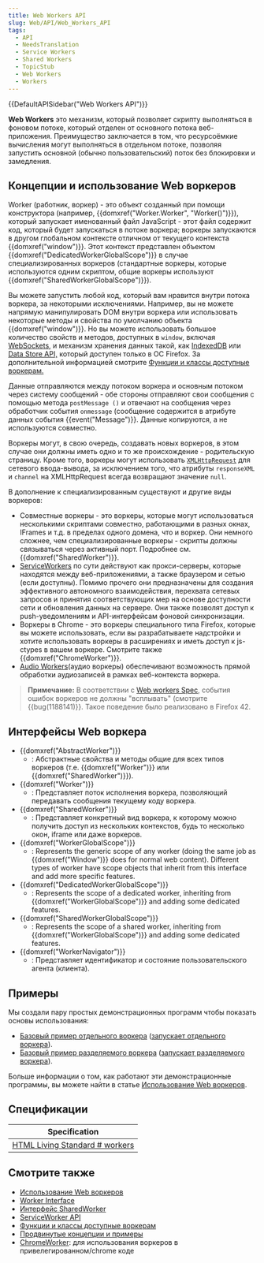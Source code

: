 ```yaml
---
title: Web Workers API
slug: Web/API/Web_Workers_API
tags:
  - API
  - NeedsTranslation
  - Service Workers
  - Shared Workers
  - TopicStub
  - Web Workers
  - Workers
---
```


{{DefaultAPISidebar("Web Workers API")}}

**Web Workers** это механизм, который позволяет скрипту выполняться в фоновом потоке, который отделен от основного потока веб-приложения. Преимущество заключается в том, что ресурсоёмкие вычисления могут выполняться в отдельном потоке, позволяя запустить основной (обычно пользовательский) поток без блокировки и замедления.

## Концепции и использование Web воркеров

Worker (работник, воркер) - это объект созданный при помощи конструктора (например, {{domxref("Worker.Worker", "Worker()")}}), который запускает именованный файл JavaScript - этот файл содержит код, который будет запускаться в потоке воркера; воркеры запускаются в другом глобальном контексте отличном от текущего контекста {{domxref("window")}}. Этот контекст представлен объектом {{domxref("DedicatedWorkerGlobalScope")}} в случае специализированных воркеров (стандартные воркеры, которые используются одним скриптом, общие воркеры используют {{domxref("SharedWorkerGlobalScope")}}).

Вы можете запустить любой код, который вам нравится внутри потока воркера, за некоторыми исключениями. Например, вы не можете напрямую манипулировать DOM внутри воркера или использовать некоторые методы и свойства по умолчанию объекта {{domxref("window")}}. Но вы можете использовать большое количество свойств и методов, доступных в `window`, включая [WebSockets](/ru/docs/WebSockets), и механизм хранения данных такой, как [IndexedDB](/ru/docs/Web/API/IndexedDB_API) или [Data Store API,](/ru/docs/Web/API/Data_Store_API) который доступен только в ОС Firefox. За дополнительной информацией смотрите [Функции и классы доступные воркерам.](/ru/docs/Web/API/Worker/Functions_and_classes_available_to_workers)

Данные отправляются между потоком воркера и основным потоком через систему сообщений - обе стороны отправляют свои сообщения с помощью метода `postMessage ()` и отвечают на сообщения через обработчик события `onmessage` (сообщение содержится в атрибуте данных события {{event("Message")}}. Данные копируются, а не используются совместно.

Воркеры могут, в свою очередь, создавать новых воркеров, в этом случае они должны иметь одно и то же происхождение - родительскую страницу. Кроме того, воркеры могут использовать [`XMLHttpRequest`](/ru/docs/Web/API/XMLHttpRequest) для сетевого ввода-вывода, за исключением того, что атрибуты `responseXML` и `channel` на XMLHttpRequest всегда возвращают значение `null`.

В дополнение к специализированным существуют и другие виды воркеров:

- Совместные воркеры - это воркеры, которые могут использоваться несколькими скриптами совместно, работающими в разных окнах, IFrames и т.д. в пределах одного домена, что и воркер. Они немного сложнее, чем специализированные воркеры - скрипты должны связываться через активный порт. Подробнее см. {{domxref("SharedWorker")}}.
- [ServiceWorkers](/ru/docs/Web/API/ServiceWorker_API) по сути действуют как прокси-серверы, которые находятся между веб-приложениями, а также браузером и сетью (если доступны). Помимо прочего они предназначены для создания эффективного автономного взаимодействия, перехвата сетевых запросов и принятия соответствующих мер на основе доступности сети и обновления данных на сервере. Они также позволят доступ к push-уведомлениям и API-интерфейсам фоновой синхронизации.
- Воркеры в Chrome - это воркеры специального типа Firefox, которые вы можете использовать, если вы разрабатываете надстройки и хотите использовать воркеры в расширениях и иметь доступ к js-ctypes в вашем воркере. Смотрите также {{domxref("ChromeWorker")}}.
- [Audio Workers](/ru/docs/Web/API/Web_Audio_API#Audio_Workers)(аудио воркеры) обеспечивают возможность прямой обработки аудиозаписей в рамках веб-контекста воркера.

> **Примечание:** В соответствии с [Web workers Spec](https://html.spec.whatwg.org/multipage/workers.html#runtime-script-errors-2), события ошибок воркеров не должны "всплывать" (смотрите {{bug(1188141)}}. Такое поведение было реализовано в Firefox 42.

## Интерфейсы Web воркера

- {{domxref("AbstractWorker")}}
  - : Абстрактные свойства и методы общие для всех типов воркеров (т.е. {{domxref("Worker")}} или {{domxref("SharedWorker")}}).
- {{domxref("Worker")}}
  - : Представляет поток исполнения воркера, позволяющий передавать сообщения текущему коду воркера.
- {{domxref("SharedWorker")}}
  - : Представляет конкретный вид воркера, к которому можно получить доступ из нескольких контекстов, будь то несколько окон, iframe или даже воркеров.
- {{domxref("WorkerGlobalScope")}}
  - : Represents the generic scope of any worker (doing the same job as {{domxref("Window")}} does for normal web content). Different types of worker have scope objects that inherit from this interface and add more specific features.
- {{domxref("DedicatedWorkerGlobalScope")}}
  - : Represents the scope of a dedicated worker, inheriting from {{domxref("WorkerGlobalScope")}} and adding some dedicated features.
- {{domxref("SharedWorkerGlobalScope")}}
  - : Represents the scope of a shared worker, inheriting from {{domxref("WorkerGlobalScope")}} and adding some dedicated features.
- {{domxref("WorkerNavigator")}}
  - : Представляет идентификатор и состояние пользовательского агента (клиента).

## Примеры

Мы создали пару простых демонстрационных программ чтобы показать основы использования:

- [Базовый пример отдельного воркера](https://github.com/mdn/simple-web-worker) ([запускает отдельного воркера](http://mdn.github.io/simple-web-worker/)).
- [Базовый пример разделяемого воркера](https://github.com/mdn/simple-shared-worker) ([запускает разделяемого воркера](http://mdn.github.io/simple-shared-worker/)).

Больше информации о том, как работают эти демонстрационные программы, вы можете найти в статье [Использование Web воркеров](/ru/docs/Web/API/Web_Workers_API/Using_web_workers).

## Спецификации

| Specification                                                                                 |
| --------------------------------------------------------------------------------------------- |
| [HTML Living Standard # workers](https://html.spec.whatwg.org/multipage/workers.html#workers) |

## Смотрите также

- [Использование Web воркеров](/ru/docs/Web/API/Web_Workers_API/basic_usage)
- [Worker Interface](/ru/docs/Web/API/Worker)
- [Интерфейс SharedWorker](/ru/docs/Web/API/SharedWorker)
- [ServiceWorker API](/ru/docs/Web/API/ServiceWorker_API)
- [Функции и классы доступные воркерам](/ru/docs/Web/API/Worker/Functions_and_classes_available_to_workers)
- [Продвинутые концепции и примеры](/ru/docs/Web/API/Web_Workers_API/Advanced_concepts_and_examples)
- [ChromeWorker](/ru/docs/Web/API/ChromeWorker): для использования воркеров в привелегированном/chrome коде
